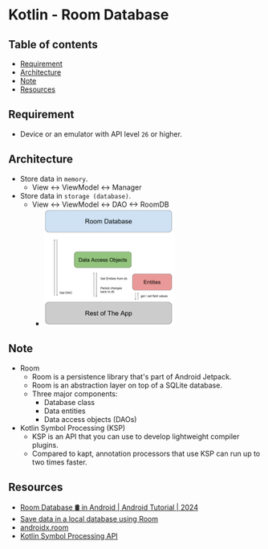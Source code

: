 # Kotlin - Room Database

## Table of contents

- [Requirement](#requirement)
- [Architecture](#architecture)
- [Note](#note)
- [Resources](#resources)

## Requirement

- Device or an emulator with API level `26` or higher.

## Architecture

- Store data in `memory`.
  - View <-> ViewModel <-> Manager
- Store data in `storage (database)`.
  - View <-> ViewModel <-> DAO <-> RoomDB
    - <img src="./images/room_architecture.png" width="60%" alt="Room Architecture">

## Note

- Room
  - Room is a persistence library that's part of Android Jetpack.
  - Room is an abstraction layer on top of a SQLite database.
  - Three major components:
    - Database class
    - Data entities
    - Data access objects (DAOs)
- Kotlin Symbol Processing (KSP)
  - KSP is an API that you can use to develop lightweight compiler plugins.
  - Compared to kapt, annotation processors that use KSP can run up to two times faster.

## Resources

- [Room Database 🛢 in Android | Android Tutorial | 2024](https://www.youtube.com/watch?v=sWOmlDvz_3U&list=PLgpnJydBcnPA5aNrlDxxKWSqAma7m3OIl&index=8&ab_channel=EasyTuto)
- [Save data in a local database using Room](https://developer.android.com/training/data-storage/room)
- [androidx.room](https://developer.android.com/jetpack/androidx/releases/room)
- [Kotlin Symbol Processing API](https://kotlinlang.org/docs/ksp-overview.html)
